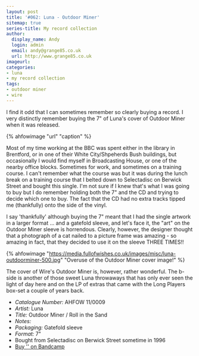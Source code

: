 ```yaml
---
layout: post
title: '#062: Luna - Outdoor Miner'
sitemap: true
series-title: My record collection 
author:
  display_name: Andy
  login: admin
  email: andy@grange85.co.uk
  url: http://www.grange85.co.uk
imageurl:
categories:
- luna
- my record collection
tags:
- outdoor miner
- wire
---
```

I find it odd that I can sometimes remember so clearly buying a record. I very distinctly remember buying the 7" of Luna's cover of Outdoor Miner when it was released.

{% ahfowimage "url" "caption" %}

Most of my time working at the BBC was spent either in the library in Brentford, or in one of their White City/Shpeherds Bush buildings, but occasionally I would find myself in Broadcasting House, or one of the nearby office blocks. Sometimes for work, and sometimes on a training course. I can't remember what the course was but it was during the lunch break on a training course that I belted down to Selectadisc on Berwick Street and bought this single. I'm not sure if I knew that's what I was going to buy but I do remember holding both the 7" and the CD and trying to decide which one to buy. The fact that the CD had no extra tracks tipped me (thankfully) onto the side of the vinyl.

I say 'thankfully' although buying the 7" meant that I had the single artwork in a larger format ... and a gatefold sleeve, and let's face it, the "art" on the Outdoor Miner sleeve is horrendous. Clearly, however, the designer thought that a photograph of a cat nailed to a picture frame was amazing - so amazing in fact, that they decided to use it on the sleeve THREE TIMES!!

{% ahfowimage "https://media.fullofwishes.co.uk/images/misc/luna-outdoorminer-500.jpg" "Overuse of the Outdoor Miner cover image!" %}

The cover of Wire's Outdoor Miner is, however, rather wonderful. The b-side is another of those sweet Luna throwaways that has only ever seen the light of day here and on the LP of extras that came with the Long Players box-set a couple of years back.

 - *Catalogue Number:* AHFOW 11/0009
 - *Artist:* Luna
 - *Title:* Outdoor Miner / Roll in the Sand
 - *Notes:* 
 - *Packaging:* Gatefold sleeve
 - *Format:* 7"
 - Bought from Selectadisc on Berwick Street sometime in 1996
 - [Buy '' on Bandcamp]()
